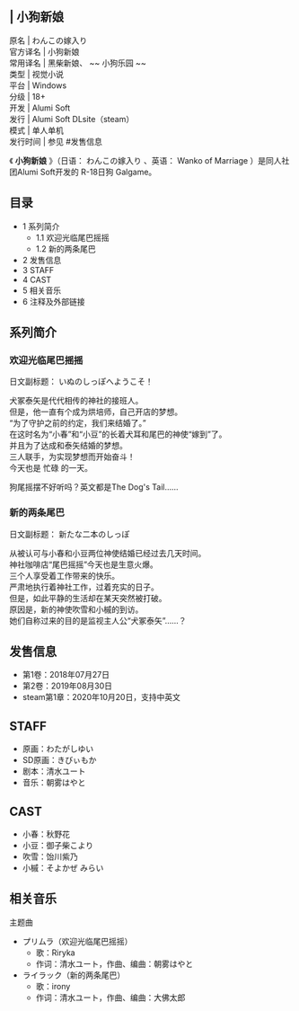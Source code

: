 |  小狗新娘  
---  
原名  |  わんこの嫁入り   
官方译名  |  小狗新娘   
常用译名  |  黑柴新娘、 ~~ 小狗乐园  ~~  
类型  |  视觉小说   
平台  |  Windows   
分级  |  18+   
开发  |  Alumi Soft   
发行  |  Alumi Soft  DLsite（steam）   
模式  |  单人单机   
发行时间  |  参见  #发售信息   
  
《 **小狗新娘** 》（日语：  わんこの嫁入り  、英语：  Wanko of Marriage  ）是同人社团Alumi Soft开发的
R-18日狗  Galgame。

##  目录

  * 1  系列简介 
    * 1.1  欢迎光临尾巴摇摇 
    * 1.2  新的两条尾巴 
  * 2  发售信息 
  * 3  STAFF 
  * 4  CAST 
  * 5  相关音乐 
  * 6  注释及外部链接 

##  系列简介

###  欢迎光临尾巴摇摇

日文副标题：  いぬのしっぽへようこそ！

犬冢泰矢是代代相传的神社的接班人。  
但是，他一直有个成为烘培师，自己开店的梦想。  
“为了守护之前的约定，我们来结婚了。”  
在这时名为“小春”和“小豆”的长着犬耳和尾巴的神使“嫁到”了。  
并且为了达成和泰矢结婚的梦想。  
三人联手，为实现梦想而开始奋斗！  
今天也是  忙碌  的一天。

狗尾摇摆不好听吗？英文都是The Dog's Tail……

###  新的两条尾巴

日文副标题：  新たな二本のしっぽ

从被认可与小春和小豆两位神使结婚已经过去几天时间。  
神社咖啡店“尾巴摇摇”今天也是生意火爆。  
三个人享受着工作带来的快乐。  
严肃地执行着神社工作，过着充实的日子。  
但是，如此平静的生活却在某天突然被打破。  
原因是，新的神使吹雪和小槭的到访。  
她们自称过来的目的是监视主人公“犬冢泰矢”……？

##  发售信息

  * 第1卷：2018年07月27日 
  * 第2卷：2019年08月30日 
  * steam第1章：2020年10月20日，支持中英文 

##  STAFF

  * 原画：わたがしゆい 
  * SD原画：きびぃもか 
  * 剧本：清水ユート 
  * 音乐：朝雾はやと 

##  CAST

  * 小春：秋野花 
  * 小豆：御子柴こより 
  * 吹雪：饴川紫乃 
  * 小槭：そよかぜ みらい 

##  相关音乐

主题曲

  * プリムラ（欢迎光临尾巴摇摇） 
    * 歌：Riryka 
    * 作词：清水ユート，作曲、编曲：朝雾はやと 
  * ライラック（新的两条尾巴） 
    * 歌：irony 
    * 作词：清水ユート，作曲、编曲：大佛太郎 